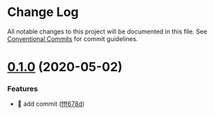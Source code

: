 # Change Log

All notable changes to this project will be documented in this file.
See [Conventional Commits](https://conventionalcommits.org) for commit guidelines.

# [0.1.0](https://github.com/raymondsze/lerna-poc2/compare/v0.0.1...v0.1.0) (2020-05-02)


### Features

* 🎸 add commit ([fff678d](https://github.com/raymondsze/lerna-poc2/commit/fff678d7fc77c1d2715bdcc8aa2fb717793f2527))
